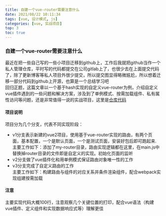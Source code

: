 ```yaml
---
title: 自建一个vue-router需要注意什么
date: 2021/08/22 10:11:34
tags: [vue, 设计模式, js]
categories: [vue, 实战项目]
top: 3
toc: true
---
```

### 自建一个vue-router需要注意什么
最近在把一些自己写的一些小项目迁移到github上，工作后我就把github当作一个私人管理仓库，平时写的代码都提交在公司gitlab上了，也很少去在上面提交代码了，除了更新博客等私人项目外很少提交，所以提交图显得略微尴尬，所以想着迁移一部分代码到github上开源，也算是一个总结学习吧  
回归正题，这篇文章以一个基于hash实现的自定义vue-router为例，介绍自定义vue插件遇到的一些问题和解决方案，涉及到了单例模式、按需加载组件、私有属性访问等问题，还是非常值得一说的实战项目，这里是[仓库代码](https://github.com/o4liangdu/my-vue-router.git)  

#### 项目说明
项目分为几个分支，代表不同实现阶段：  
+ v1分支表示新建的vue2项目，使用基于vue-router实现的路由，有两个页面，基本配置，一个是默认页面，一个是测试页面，安装好包后即可跑起来.  
主要工作如下：添加了my-router目录，路由实现逻辑都在这里，在main.js中替换掉router目录的文件即是自定义的实现。初始化页面的监听  
+ v2分支做了vue插件化和用单例模式保证路由对象唯一性的工作
+ v3分支完成了自定义路由的工作  
主要工作如下：构建路由与组件的对应关系并条件渲染组件，配合webpack实现组建按需加载

#### 注意
主要实现代码大概100行，注意观察几个关键位置的打印，配合vue语法（构建vue插件、定义组件和实现数据响应式等）理解更佳
